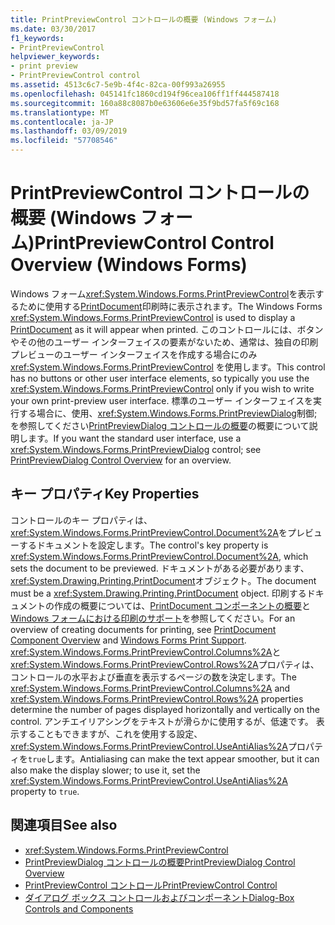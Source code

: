 ```yaml
---
title: PrintPreviewControl コントロールの概要 (Windows フォーム)
ms.date: 03/30/2017
f1_keywords:
- PrintPreviewControl
helpviewer_keywords:
- print preview
- PrintPreviewControl control
ms.assetid: 4513c6c7-5e9b-4f4c-82ca-00f993a26955
ms.openlocfilehash: 045141fc1860cd194f96cea106ff1ff444587418
ms.sourcegitcommit: 160a88c8087b0e63606e6e35f9bd57fa5f69c168
ms.translationtype: MT
ms.contentlocale: ja-JP
ms.lasthandoff: 03/09/2019
ms.locfileid: "57708546"
---
```

# <a name="printpreviewcontrol-control-overview-windows-forms"></a><span data-ttu-id="99f04-102">PrintPreviewControl コントロールの概要 (Windows フォーム)</span><span class="sxs-lookup"><span data-stu-id="99f04-102">PrintPreviewControl Control Overview (Windows Forms)</span></span>
<span data-ttu-id="99f04-103">Windows フォーム<xref:System.Windows.Forms.PrintPreviewControl>を表示するために使用する[PrintDocument](printdocument-component-windows-forms.md)印刷時に表示されます。</span><span class="sxs-lookup"><span data-stu-id="99f04-103">The Windows Forms <xref:System.Windows.Forms.PrintPreviewControl> is used to display a [PrintDocument](printdocument-component-windows-forms.md) as it will appear when printed.</span></span> <span data-ttu-id="99f04-104">このコントロールには、ボタンやその他のユーザー インターフェイスの要素がないため、通常は、独自の印刷プレビューのユーザー インターフェイスを作成する場合にのみ <xref:System.Windows.Forms.PrintPreviewControl> を使用します。</span><span class="sxs-lookup"><span data-stu-id="99f04-104">This control has no buttons or other user interface elements, so typically you use the <xref:System.Windows.Forms.PrintPreviewControl> only if you wish to write your own print-preview user interface.</span></span> <span data-ttu-id="99f04-105">標準のユーザー インターフェイスを実行する場合に、使用、<xref:System.Windows.Forms.PrintPreviewDialog>制御; を参照してください[PrintPreviewDialog コントロールの概要](printpreviewdialog-control-overview-windows-forms.md)の概要について説明します。</span><span class="sxs-lookup"><span data-stu-id="99f04-105">If you want the standard user interface, use a <xref:System.Windows.Forms.PrintPreviewDialog> control; see [PrintPreviewDialog Control Overview](printpreviewdialog-control-overview-windows-forms.md) for an overview.</span></span>  
  
## <a name="key-properties"></a><span data-ttu-id="99f04-106">キー プロパティ</span><span class="sxs-lookup"><span data-stu-id="99f04-106">Key Properties</span></span>  
 <span data-ttu-id="99f04-107">コントロールのキー プロパティは、<xref:System.Windows.Forms.PrintPreviewControl.Document%2A>をプレビューするドキュメントを設定します。</span><span class="sxs-lookup"><span data-stu-id="99f04-107">The control's key property is <xref:System.Windows.Forms.PrintPreviewControl.Document%2A>, which sets the document to be previewed.</span></span> <span data-ttu-id="99f04-108">ドキュメントがある必要があります、<xref:System.Drawing.Printing.PrintDocument>オブジェクト。</span><span class="sxs-lookup"><span data-stu-id="99f04-108">The document must be a <xref:System.Drawing.Printing.PrintDocument> object.</span></span> <span data-ttu-id="99f04-109">印刷するドキュメントの作成の概要については、[PrintDocument コンポーネントの概要](printdocument-component-overview-windows-forms.md)と[Windows フォームにおける印刷のサポート](../advanced/windows-forms-print-support.md)を参照してください。</span><span class="sxs-lookup"><span data-stu-id="99f04-109">For an overview of creating documents for printing, see [PrintDocument Component Overview](printdocument-component-overview-windows-forms.md) and [Windows Forms Print Support](../advanced/windows-forms-print-support.md).</span></span> <span data-ttu-id="99f04-110"><xref:System.Windows.Forms.PrintPreviewControl.Columns%2A>と<xref:System.Windows.Forms.PrintPreviewControl.Rows%2A>プロパティは、コントロールの水平および垂直を表示するページの数を決定します。</span><span class="sxs-lookup"><span data-stu-id="99f04-110">The <xref:System.Windows.Forms.PrintPreviewControl.Columns%2A> and <xref:System.Windows.Forms.PrintPreviewControl.Rows%2A> properties determine the number of pages displayed horizontally and vertically on the control.</span></span> <span data-ttu-id="99f04-111">アンチエイリアシングをテキストが滑らかに使用するが、低速です。 表示することもできますが、これを使用する設定、<xref:System.Windows.Forms.PrintPreviewControl.UseAntiAlias%2A>プロパティを`true`します。</span><span class="sxs-lookup"><span data-stu-id="99f04-111">Antialiasing can make the text appear smoother, but it can also make the display slower; to use it, set the <xref:System.Windows.Forms.PrintPreviewControl.UseAntiAlias%2A> property to `true`.</span></span>  
  
## <a name="see-also"></a><span data-ttu-id="99f04-112">関連項目</span><span class="sxs-lookup"><span data-stu-id="99f04-112">See also</span></span>
- <xref:System.Windows.Forms.PrintPreviewControl>
- [<span data-ttu-id="99f04-113">PrintPreviewDialog コントロールの概要</span><span class="sxs-lookup"><span data-stu-id="99f04-113">PrintPreviewDialog Control Overview</span></span>](printpreviewdialog-control-overview-windows-forms.md)
- [<span data-ttu-id="99f04-114">PrintPreviewControl コントロール</span><span class="sxs-lookup"><span data-stu-id="99f04-114">PrintPreviewControl Control</span></span>](printpreviewcontrol-control-windows-forms.md)
- [<span data-ttu-id="99f04-115">ダイアログ ボックス コントロールおよびコンポーネント</span><span class="sxs-lookup"><span data-stu-id="99f04-115">Dialog-Box Controls and Components</span></span>](dialog-box-controls-and-components-windows-forms.md)
